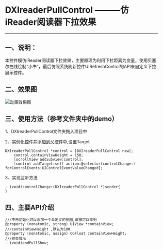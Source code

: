# DXIreaderPullControl ———仿iReader阅读器下拉效果
---- 
## 一、说明：
本控件模仿iReader阅读器下拉效果，主要原理为利用下拉距离为变量，使用贝塞尔曲线绘制“小书”，最后仿照系统刷新控件UIRefreshControl的API来自定义下拉展示控件。
## 二、效果图
![][image-1]
## 三、使用方法（参考文件夹中的demo）
1、DXIreaderPullControl文件夹拖入项目中

2、实例化控件并添加到父控件中,设置Target

	DXIreaderPullControl *control = [DXIreaderPullControl new];
	    control.containViewHeight = 150;
	    [scrollView addSubview:control];
	    [control addTarget:self action:@selector(controlChange:) forControlEvents:UIControlEventValueChanged];
	    
3、实现监听方法

	- (void)controlChange:(DXIreaderPullControl *)sender{
	}
	
## 四、主要API介绍
	///不用初始化可以添加一个自定义的视图,直接可以拿到
	@property (nonatomic, strong) UIView *containView;
	///containViewHeight ,默认为100
	@property (nonatomic, assign) CGFloat containViewHeight;
	///结束展示
	- (void)endPullShow;

[image-1]:	https://github.com/ding379985418/DXIreaderPullControl/blob/master/DXIreaderPullControl.gif "动画效果图"